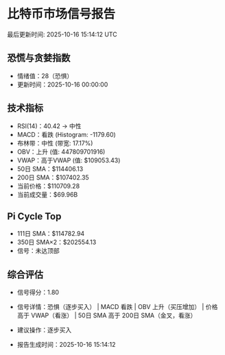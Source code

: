 # 比特币市场信号报告

最后更新时间: 2025-10-16 15:14:12 UTC

## 恐慌与贪婪指数
- 情绪值：28（恐惧）
- 更新时间：2025-10-16 00:00:00

## 技术指标
- RSI(14)：40.42 → 中性
- MACD：看跌 (Histogram: -1179.60)
- 布林带：中性 (带宽: 17.17%)
- OBV：上升 (值: 447809701916)
- VWAP：高于VWAP (值: $109053.43)
- 50日 SMA：$114406.13
- 200日 SMA：$107402.35
- 当前价格：$110709.28
- 当前成交量：$69.96B

## Pi Cycle Top
- 111日 SMA：$114782.94
- 350日 SMA×2：$202554.13
- 信号：未达顶部

## 综合评估
- 信号得分：1.80
- 信号详情：恐惧（逐步买入） | MACD 看跌 | OBV 上升（买压增加） | 价格高于 VWAP（看涨） | 50日 SMA 高于 200日 SMA（金叉，看涨）
- 建议操作：逐步买入

- 报告生成时间：2025-10-16 15:14:12